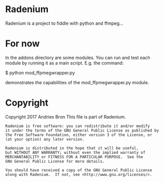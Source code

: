 # Radenium

Radenium is a project to fiddle with python and ffmpeg...

# For now

In the addons directory are some modules. You can run and test each module by running it as a main script. E.g. the command:

$ python mod_ffpmegwrapper.py

demonstrates the capabilities of the mod_ffpmegwrapper.py module.

# Copyright

Copyright 2017 Andries Bron
This file is part of Radenium.

    Radenium is free software: you can redistribute it and/or modify
    it under the terms of the GNU General Public License as published by
    the Free Software Foundation, either version 3 of the License, or
    (at your option) any later version.

    Radenium is distributed in the hope that it will be useful,
    but WITHOUT ANY WARRANTY; without even the implied warranty of
    MERCHANTABILITY or FITNESS FOR A PARTICULAR PURPOSE.  See the
    GNU General Public License for more details.

    You should have received a copy of the GNU General Public License
    along with Radenium.  If not, see <http://www.gnu.org/licenses/>.
